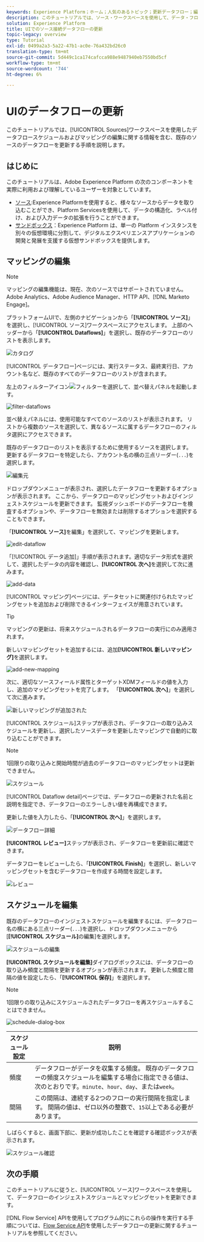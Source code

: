 ```yaml
---
keywords: Experience Platform；ホーム；人気のあるトピック；更新データフロー；編集スケジュール
description: このチュートリアルでは、ソース・ワークスペースを使用して、データ・フロー・スケジュール（取り込み頻度や間隔率など）を更新する手順を説明します。
solution: Experience Platform
title: UIでのソース接続データフローの更新
topic-legacy: overview
type: Tutorial
exl-id: 0499a2a3-5a22-47b1-ac0e-76a432bd26c0
translation-type: tm+mt
source-git-commit: 5d449c1ca174cafcca988e9487940eb7550bd5cf
workflow-type: tm+mt
source-wordcount: '744'
ht-degree: 6%

---
```


# UIのデータフローの更新

このチュートリアルでは、[!UICONTROL Sources]ワークスペースを使用したデータフロースケジュールおよびマッピングの編集に関する情報を含む、既存のソースのデータフローを更新する手順を説明します。

## はじめに

このチュートリアルは、Adobe Experience Platform の次のコンポーネントを実際に利用および理解しているユーザーを対象としています。

- [ソース](../../home.md):Experience Platformを使用すると、様々なソースからデータを取り込むことができ、Platform Servicesを使用して、データの構造化、ラベル付け、および入力データの拡張を行うことができます。
- [サンドボックス](../../../sandboxes/home.md)：Experience Platform は、単一の Platform インスタンスを別々の仮想環境に分割して、デジタルエクスペリエンスアプリケーションの開発と発展を支援する仮想サンドボックスを提供します。

## マッピングの編集

>[!NOTE]
>
>マッピングの編集機能は、現在、次のソースではサポートされていません。Adobe Analytics、Adobe Audience Manager、HTTP API、[!DNL Marketo Engage]。

プラットフォームUIで、左側のナビゲーションから「**[!UICONTROL ソース]**」を選択し、[!UICONTROL ソース]ワークスペースにアクセスします。 上部のヘッダーから「**[!UICONTROL Dataflows]**」を選択し、既存のデータフローのリストを表示します。

![カタログ](../../images/tutorials/update-dataflows/catalog.png)

[!UICONTROL データフロー]ページには、実行ステータス、最終実行日、アカウント名など、既存のすべてのデータフローのリストが含まれます。

左上のフィルターアイコン![フィルター](../../images/tutorials/update/filter.png)を選択して、並べ替えパネルを起動します。

![filter-dataflows](../../images/tutorials/update-dataflows/filter-dataflows.png)

並べ替えパネルには、使用可能なすべてのソースのリストが表示されます。 リストから複数のソースを選択して、異なるソースに属するデータフローのフィルタ選択にアクセスできます。

既存のデータフローのリストを表示するために使用するソースを選択します。 更新するデータフローを特定したら、アカウント名の横の三点リーダー(`...`)を選択します。

![編集元](../../images/tutorials/update-dataflows/edit-source.png)

ドロップダウンメニューが表示され、選択したデータフローを更新するオプションが表示されます。 ここから、データフローのマッピングセットおよびインジェストスケジュールを更新できます。 監視ダッシュボードのデータフローを検査するオプションや、データフローを無効または削除するオプションを選択することもできます。

「**[!UICONTROL ソース]**&#x200B;を編集」を選択して、マッピングを更新します。

![edit-dataflow](../../images/tutorials/update-dataflows/edit-dataflow.png)

「[!UICONTROL データ追加]」手順が表示されます。適切なデータ形式を選択して、選択したデータの内容を確認し、**[!UICONTROL 次へ]**&#x200B;を選択して次に進みます。

![add-data](../../images/tutorials/update-dataflows/add-data.png)

[!UICONTROL マッピング]ページには、データセットに関連付けられたマッピングセットを追加および削除できるインターフェイスが用意されています。

>[!TIP]
>
>マッピングの更新は、将来スケジュールされるデータフローの実行にのみ適用されます。

新しいマッピングセットを追加するには、追加&#x200B;**[!UICONTROL 新しいマッピング]**&#x200B;を選択します。

![add-new-mapping](../../images/tutorials/update-dataflows/add-new-mapping.png)

次に、適切なソースフィールド属性とターゲットXDMフィールドの値を入力し、追加のマッピングセットを完了します。 「**[!UICONTROL 次へ]**」を選択して次に進みます。

![新しいマッピングが追加された](../../images/tutorials/update-dataflows/new-mapping-added.png)

[!UICONTROL スケジュール]ステップが表示され、データフローの取り込みスケジュールを更新し、選択したソースデータを更新したマッピングで自動的に取り込むことができます。

>[!NOTE]
>
>1回限りの取り込みと開始時間が過去のデータフローのマッピングセットは更新できません。

![スケジュール](../../images/tutorials/update-dataflows/scheduling.png)

[!UICONTROL Dataflow detail]ページでは、データフローの更新された名前と説明を指定でき、データフローのエラーしきい値を再構成できます。

更新した値を入力したら、「**[!UICONTROL 次へ]**」を選択します。

![データフロー詳細](../../images/tutorials/update-dataflows/dataflow-detail.png)

**[!UICONTROL レビュー]**&#x200B;ステップが表示され、データフローを更新前に確認できます。

データフローをレビューしたら、「**[!UICONTROL Finish]**」を選択し、新しいマッピングセットを含むデータフローを作成する時間を設定します。

![レビュー](../../images/tutorials/update-dataflows/review.png)

## スケジュールを編集

既存のデータフローのインジェストスケジュールを編集するには、データフロー名の横にある三点リーダー(`...`)を選択し、ドロップダウンメニューから[**[!UICONTROL スケジュール]**&#x200B;の編集]を選択します。

![スケジュールの編集](../../images/tutorials/update-dataflows/edit-schedule.png)

**[!UICONTROL スケジュールを編集]**&#x200B;ダイアログボックスには、データフローの取り込み頻度と間隔を更新するオプションが表示されます。 更新した頻度と間隔の値を設定したら、「**[!UICONTROL 保存]**」を選択します。

>[!NOTE]
>
>1回限りの取り込みにスケジュールされたデータフローを再スケジュールすることはできません。

![schedule-dialog-box](../../images/tutorials/update-dataflows/schedule-dialog-box.png)

| スケジュール設定 | 説明 |
| ---------- | ----------- |
| 頻度 | データフローがデータを収集する頻度。 既存のデータフローの頻度スケジュールを編集する場合に指定できる値は、次のとおりです。`minute`、`hour`、`day`、または`week`。 |
| 間隔 | この間隔は、連続する2つのフローの実行間隔を指定します。 間隔の値は、ゼロ以外の整数で、`15`以上である必要があります。 |

しばらくすると、画面下部に、更新が成功したことを確認する確認ボックスが表示されます。

![スケジュール確認](../../images/tutorials/update-dataflows/schedule-confirm.png)

## 次の手順

このチュートリアルに従うと、[!UICONTROL ソース]ワークスペースを使用して、データフローのインジェストスケジュールとマッピングセットを更新できます。

[!DNL Flow Service] APIを使用してプログラム的にこれらの操作を実行する手順については、[Flow Service API](../../tutorials/api/update-dataflows.md)を使用したデータフローの更新に関するチュートリアルを参照してください。
